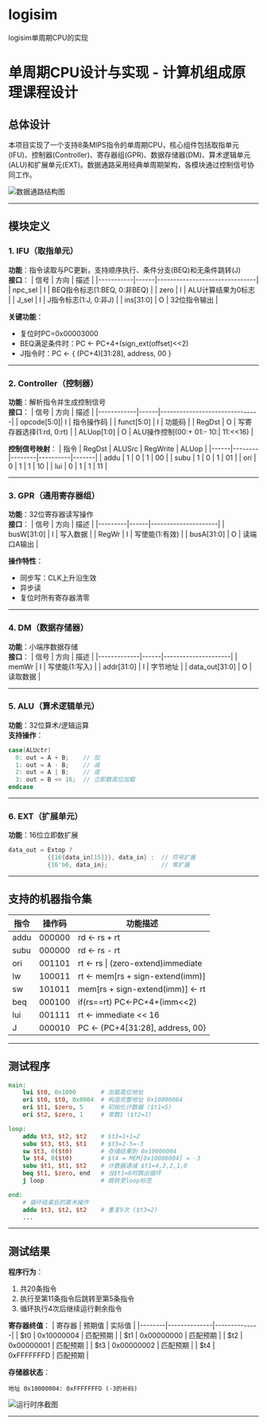 # logisim
logisim单周期CPU的实现
# 单周期CPU设计与实现 - 计算机组成原理课程设计
## 总体设计
本项目实现了一个支持8条MIPS指令的单周期CPU，核心组件包括取指单元(IFU)、控制器(Controller)、寄存器组(GPR)、数据存储器(DM)、算术逻辑单元(ALU)和扩展单元(EXT)。数据通路采用经典单周期架构，各模块通过控制信号协同工作。

![数据通路结构图](1.png)  

---

## 模块定义

### 1. IFU（取指单元）
**功能**：指令读取与PC更新，支持顺序执行、条件分支(BEQ)和无条件跳转(J)  
**接口**：
| 信号      | 方向 | 描述                          |
|-----------|------|-------------------------------|
| npc_sel   | I    | BEQ指令标志(1:BEQ, 0:非BEQ)   |
| zero      | I    | ALU计算结果为0标志            |
| J_sel     | I    | J指令标志(1:J, 0:非J)         |
| ins[31:0] | O    | 32位指令输出                  |

**关键功能**：
- 复位时PC=0x00003000
- BEQ满足条件时：PC ← PC+4+(sign_ext(offset)<<2)
- J指令时：PC ← { (PC+4)[31:28], address, 00 }

---

### 2. Controller（控制器）
**功能**：解析指令并生成控制信号  
**接口**：
| 信号       | 方向 | 描述                          |
|------------|------|-------------------------------|
| opcode[5:0]| I    | 指令操作码                    |
| funct[5:0] | I    | 功能码                        |
| RegDst     | O    | 写寄存器选择(1:rd, 0:rt)      |
| ALUop[1:0] | O    | ALU操作控制(00:+ 01:- 10:| 11:<<16) |

**控制信号映射**：
| 指令 | RegDst | ALUSrc | RegWrite | ALUop | 
|------|--------|--------|----------|-------|
| addu | 1      | 0      | 1        | 00    |
| subu | 1      | 0      | 1        | 01    |
| ori  | 0      | 1      | 1        | 10    |
| lui  | 0      | 1      | 1        | 11    |

---

### 3. GPR（通用寄存器组）
**功能**：32位寄存器读写操作  
**接口**：
| 信号    | 方向 | 描述                |
|---------|------|---------------------|
| busW[31:0] | I  | 写入数据            |
| RegWr      | I  | 写使能(1:有效)      |
| busA[31:0] | O  | 读端口A输出         |

**操作特性**：
- 同步写：CLK上升沿生效
- 异步读
- 复位时所有寄存器清零

---

### 4. DM（数据存储器）
**功能**：小端序数据存储  
**接口**：
| 信号        | 方向 | 描述                |
|-------------|------|---------------------|
| memWr       | I    | 写使能(1:写入)      |
| addr[31:0]  | I    | 字节地址            |
| data_out[31:0] | O  | 读取数据            |

---

### 5. ALU（算术逻辑单元）
**功能**：32位算术/逻辑运算  
**支持操作**：
```verilog
case(ALUctr)
  0: out = A + B;    // 加
  1: out = A - B;    // 减
  2: out = A | B;    // 或
  3: out = B << 16;  // 立即数高位加载
endcase
```

---

### 6. EXT（扩展单元）
**功能**：16位立即数扩展  
```verilog
data_out = Extop ? 
           {{16{data_in[15]}}, data_in} :  // 符号扩展
           {16'b0, data_in};               // 零扩展
```

---

## 支持的机器指令集
| 指令 | 操作码  | 功能描述                             |
|------|---------|--------------------------------------|
| addu | 000000  | rd ← rs + rt                         |
| subu | 000000  | rd ← rs - rt                         |
| ori  | 001101  | rt ← rs \| (zero-extend)immediate    |
| lw   | 100011  | rt ← mem[rs + sign-extend(imm)]      |
| sw   | 101011  | mem[rs + sign-extend(imm)] ← rt      |
| beq  | 000100  | if(rs==rt) PC←PC+4+(imm<<2)          |
| lui  | 001111  | rt ← immediate << 16                 |
| J    | 000010  | PC ← {PC+4[31:28], address, 00}      |

---

## 测试程序
```mips
main:
    lui $t0, 0x1000       # 加载高位地址
    ori $t0, $t0, 0x0004  # 构造完整地址 0x10000004
    ori $t1, $zero, 5     # 初始化计数器 ($t1=5)
    ori $t2, $zero, 1     # 常数1 ($t2=1)

loop:
    addu $t3, $t2, $t2    # $t3=1+1=2
    subu $t3, $t3, $t1    # $t3=2-5=-3
    sw $t3, 0($t0)        # 存储结果到 0x10000004
    lw $t4, 0($t0)        # $t4 = MEM[0x10000004] = -3
    subu $t1, $t1, $t2    # 计数器递减 $t1=4,3,2,1,0
    beq $t1, $zero, end   # 当$t1=0时跳出循环
    j loop                # 跳转至loop标签

end:
    # 循环结束后的算术操作
    addu $t3, $t2, $t2    # 重复9次 ($t3=2)
    ... 
```

---

## 测试结果
**程序行为**：
1. 共20条指令
2. 执行至第11条指令后跳转至第5条指令
3. 循环执行4次后继续运行剩余指令

**寄存器终值**：
| 寄存器 | 预期值       | 实际值       |
|--------|--------------|--------------|
| $t0    | 0x10000004   | 匹配预期     |
| $t1    | 0x00000000   | 匹配预期     |
| $t2    | 0x00000001   | 匹配预期     |
| $t3    | 0x00000002   | 匹配预期     |
| $t4    | 0xFFFFFFFD   | 匹配预期     |

**存储器状态**：
```
地址 0x10000004: 0xFFFFFFFD (-3的补码)
```

![运行时序截图](2.png)  

---

